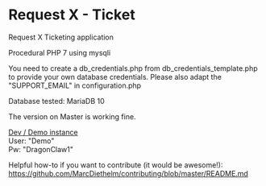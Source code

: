 # Request X - Ticket
Request X Ticketing application

Procedural PHP 7 using mysqli

You need to create a db_credentials.php from db_credentials_template.php to provide your own database credentials.
Please also adapt the "SUPPORT_EMAIL" in configuration.php

Database tested: MariaDB 10

The version on Master is working fine.

[Dev / Demo instance](https://dev.requestx.ch)<br>User: "Demo"<br>Pw: "DragonClaw1"

Helpful how-to if you want to contribute (it would be awesome!): https://github.com/MarcDiethelm/contributing/blob/master/README.md
